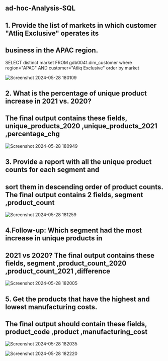 ## ad-hoc-Analysis-SQL
## 1.  Provide the list of markets in which customer  "Atliq  Exclusive"  operates its 
##  business in the  APAC  region.

SELECT distinct market
FROM gdb0041.dim_customer
where region="APAC"
AND customer="Atliq Exclusive"
order by market

![Screenshot 2024-05-28 180109](https://github.com/Rajeswari-kotha/ad-hoc-Analysis-SQL-/assets/162559903/835b79ea-574e-4b6e-af8a-da878ba976de)

## 2.  What is the percentage of unique product increase in 2021 vs. 2020?
 ## The  final output contains these fields, unique_products_2020 ,unique_products_2021 ,percentage_chg 

![Screenshot 2024-05-28 180949](https://github.com/Rajeswari-kotha/ad-hoc-Analysis-SQL-/assets/162559903/29f7d90f-adfc-4ad9-928e-c38166ac8626)

 ## 3. Provide a report with all the unique product counts for each  segment  and 
## sort them in descending order of product counts. The final output contains  2 fields,  segment  ,product_count 


![Screenshot 2024-05-28 181259](https://github.com/Rajeswari-kotha/ad-hoc-Analysis-SQL-/assets/162559903/ae7433cc-0d23-4ec0-965e-8d975676829e)

## 4.Follow-up: Which segment had the most increase in unique products in 
## 2021 vs 2020? The final output contains these fields, segment ,product_count_2020 ,product_count_2021 ,difference 

![Screenshot 2024-05-28 182005](https://github.com/Rajeswari-kotha/ad-hoc-Analysis-SQL-/assets/162559903/154ef6df-b512-4634-b3e2-d45dc65d0bb5)

##  5.  Get the products that have the highest and lowest manufacturing costs. 
## The final output should contain these fields,  product_code ,product ,manufacturing_cost  

![Screenshot 2024-05-28 182035](https://github.com/Rajeswari-kotha/ad-hoc-Analysis-SQL-/assets/162559903/ad0faae8-ff17-42be-8b07-d44bbe60229a)

![Screenshot 2024-05-28 182220](https://github.com/Rajeswari-kotha/ad-hoc-Analysis-SQL-/assets/162559903/5274f87e-3be5-49b5-8882-574990f93514)
 
